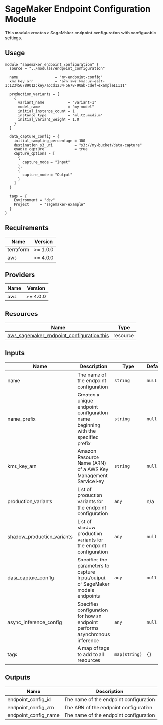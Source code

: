 # SageMaker Endpoint Configuration Module

This module creates a SageMaker endpoint configuration with configurable settings.

## Usage

```hcl
module "sagemaker_endpoint_configuration" {
  source = "../modules/endpoint_configuration"

  name                 = "my-endpoint-config"
  kms_key_arn          = "arn:aws:kms:us-east-1:123456789012:key/abcd1234-5678-90ab-cdef-example11111"
  
  production_variants = [
    {
      variant_name           = "variant-1"
      model_name             = "my-model"
      initial_instance_count = 1
      instance_type          = "ml.t2.medium"
      initial_variant_weight = 1.0
    }
  ]
  
  data_capture_config = {
    initial_sampling_percentage = 100
    destination_s3_uri          = "s3://my-bucket/data-capture"
    enable_capture              = true
    capture_options = [
      {
        capture_mode = "Input"
      },
      {
        capture_mode = "Output"
      }
    ]
  }
  
  tags = {
    Environment = "dev"
    Project     = "sagemaker-example"
  }
}
```

## Requirements

| Name | Version |
|------|---------|
| terraform | >= 1.0.0 |
| aws | >= 4.0.0 |

## Providers

| Name | Version |
|------|---------|
| aws | >= 4.0.0 |

## Resources

| Name | Type |
|------|------|
| [aws_sagemaker_endpoint_configuration.this](https://registry.terraform.io/providers/hashicorp/aws/latest/docs/resources/sagemaker_endpoint_configuration) | resource |

## Inputs

| Name | Description | Type | Default | Required |
|------|-------------|------|---------|:--------:|
| name | The name of the endpoint configuration | `string` | `null` | no |
| name_prefix | Creates a unique endpoint configuration name beginning with the specified prefix | `string` | `null` | no |
| kms_key_arn | Amazon Resource Name (ARN) of a AWS Key Management Service key | `string` | `null` | no |
| production_variants | List of production variants for the endpoint configuration | `any` | n/a | yes |
| shadow_production_variants | List of shadow production variants for the endpoint configuration | `any` | `null` | no |
| data_capture_config | Specifies the parameters to capture input/output of SageMaker models endpoints | `any` | `null` | no |
| async_inference_config | Specifies configuration for how an endpoint performs asynchronous inference | `any` | `null` | no |
| tags | A map of tags to add to all resources | `map(string)` | `{}` | no |

## Outputs

| Name | Description |
|------|-------------|
| endpoint_config_id | The name of the endpoint configuration |
| endpoint_config_arn | The ARN of the endpoint configuration |
| endpoint_config_name | The name of the endpoint configuration |
